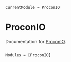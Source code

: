 ```@meta
CurrentModule = ProconIO
```

# ProconIO

Documentation for [ProconIO](https://github.com/lucifer1004/ProconIO.jl).

```@index
```

```@autodocs
Modules = [ProconIO]
```
